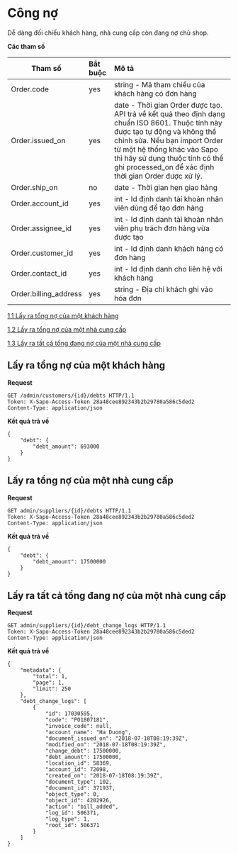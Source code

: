 # Công nợ
Dễ dàng đối chiếu khách hàng, nhà cung cấp còn đang nợ chủ shop.

**Các tham số**

| Tham số | Bắt buộc | Mô tả |
| ------------- |:-------------|:-------------|
| Order.code | yes | string - Mã tham chiếu của khách hàng có đơn hàng |
| Order.issued_on |	yes | date - Thời gian Order được tạo. API trả về kết quả theo định dạng chuẩn ISO 8601. Thuộc tính này được tạo tự động và không thể chỉnh sửa. Nếu bạn import Order từ một hệ thống khác vào Sapo thì hãy sử dụng thuộc tính có thể ghi processed_on để xác định thời gian Order được xử lý.|
|Order.ship_on | no | date - Thời gian hẹn giao hàng |
| Order.account_id | yes | int - Id định danh tài khoản nhân viên dùng để tạo đơn hàng |
| Order.assignee_id | yes | int - Id định danh tài khoản nhân viên phụ trách đơn hàng vừa được tạo |
| Order.customer_id | yes | int - Id định danh khách hàng có đơn hàng |
| Order.contact_id |	yes | int - Id định danh cho liên hệ với khách hàng |
| Order.billing_address |	yes | string - Địa chỉ khách ghi vào hóa đơn |

[ 1.1 Lấy ra tổng nợ của một khách hàng ](#customers_id_debts)

[ 1.2 Lấy ra tổng nợ của một nhà cung cấp](#suppliers_id_debts)

[ 1.3 Lấy ra tất cả tổng đang nợ của một nhà cung cấp](#suppliers_id_debt_change_logs)

<a name="customers_id_debts"></a>
## Lấy ra tổng nợ của một khách hàng 
**Request**
```
GET /admin/customers/{id}/debts HTTP/1.1
Token: X-Sapo-Access-Token 28a48cee892343b2b29780a586c5ded2
Content-Type: application/json

```
**Kết quả trả về**
```
{
    "debt": {
        "debt_amount": 693000
    }
}
```
<a name="suppliers_id_debts"></a>
## Lấy ra tổng nợ của một nhà cung cấp
**Request**
```
GET admin/suppliers/{id}/debts HTTP/1.1
Token: X-Sapo-Access-Token 28a48cee892343b2b29780a586c5ded2
Content-Type: application/json

```
**Kết quả trả về**
```
{
    "debt": {
        "debt_amount": 17500000
    }
}
```
<a name="suppliers_id_debt_change_logs"></a>
## Lấy ra tất cả tổng đang nợ của một nhà cung cấp
**Request**
```
GET admin/suppliers/{id}/debt_change_logs HTTP/1.1
Token: X-Sapo-Access-Token 28a48cee892343b2b29780a586c5ded2
Content-Type: application/json

```
**Kết quả trả về**
```
{
    "metadata": {
        "total": 1,
        "page": 1,
        "limit": 250
    },
    "debt_change_logs": [
        {
            "id": 17030595,
            "code": "PO1807181",
            "invoice_code": null,
            "account_name": "Ha Duong",
            "document_issued_on": "2018-07-18T08:19:39Z",
            "modified_on": "2018-07-18T08:19:39Z",
            "change_debt": 17500000,
            "debt_amount": 17500000,
            "location_id": 58369,
            "account_id": 72098,
            "created_on": "2018-07-18T08:19:39Z",
            "document_type": 102,
            "document_id": 371937,
            "object_type": 0,
            "object_id": 4202926,
            "action": "bill_added",
            "log_id": 506371,
            "log_type": 1,
            "root_id": 506371
        }
    ]
}
```
